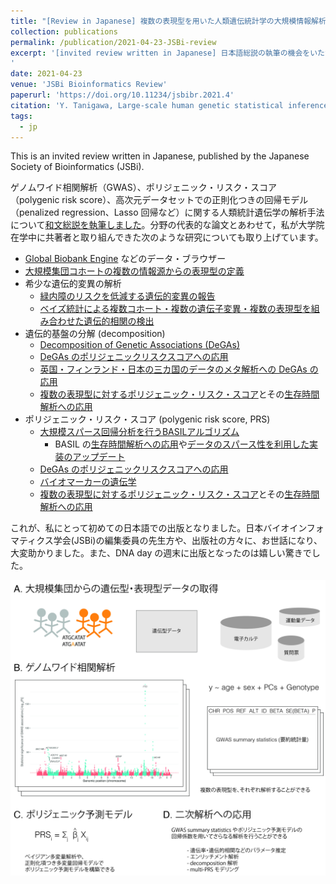 ```yaml
---
title: "[Review in Japanese] 複数の表現型を用いた人類遺伝統計学の大規模情報解析 (Large-scale human genetic statistical inference with multiple phenotypes)"
collection: publications
permalink: /publication/2021-04-23-JSBi-review
excerpt: '[invited review written in Japanese] 日本語総説の執筆の機会をいただき、ゲノムワイド相関解析（GWAS）、ポリジェニック・リスク・スコア（polygenic risk score）、高次元データセットでの正則化つきの回帰モデル（penalized regression、Lasso 回帰など）に関する人類統計遺伝学の解析手法について執筆しました。
'
date: 2021-04-23
venue: 'JSBi Bioinformatics Review'
paperurl: 'https://doi.org/10.11234/jsbibr.2021.4'
citation: 'Y. Tanigawa, Large-scale human genetic statistical inference with multiple phenotypes. JSBi Bioinformatics Review, 1(2), 47-59 (2021).'
tags:
  - jp
---
```


This is an invited review written in Japanese, published by the Japanese Society of Bioinformatics (JSBi).

ゲノムワイド相関解析（GWAS）、ポリジェニック・リスク・スコア（polygenic risk score）、高次元データセットでの正則化つきの回帰モデル（penalized regression、Lasso 回帰など）に関する人類統計遺伝学の解析手法について[和文総説を執筆しました](https://doi.org/10.11234/jsbibr.2021.4)。分野の代表的な論文とあわせて，私が大学院在学中に共著者と取り組んできた次のような研究についても取り上げています。

- [Global Biobank Engine](/publication/2018-12-05-GBE) などのデータ・ブラウザー
- [大規模集団コホートの複数の情報源からの表現型の定義](/publication/2020-05-07-digial-phenotyping)
- 希少な遺伝的変異の解析
  - [緑内障のリスクを低減する遺伝的変異の報告](/publication/2020-05-05-ANGPTL7)
  - [ベイズ統計による複数コホート・複数の遺伝子変異・複数の表現型を組み合わせた遺伝的相関の検出](/publication/2021-11-25-MRP)
- 遺伝的基盤の分解 (decomposition)
  - [Decomposition of Genetic Associations (DeGAs)](/publication/2019-09-06-DeGAs)
  - [DeGAs のポリジェニックリスクスコアへの応用](/publication/2021-02-08-dPRS)
  - [英国・フィンランド・日本の三カ国のデータのメタ解析への DeGAs の応用](/publication/2021-09-30-DeGAs-BBJ)
  - [複数の表現型に対するポリジェニック・リスク・スコア](/publication/preprint-2020-05-30-SRRR)とその[生存時間解析への応用](/publication/2021-02-09-mr-cox)
- ポリジェニック・リスク・スコア (polygenic risk score, PRS)
  - [大規模スパース回帰分析を行うBASILアルゴリズム](/publication/2020-10-23-snpnet)
    - BASIL の[生存時間解析への応用](/publication/2020-09-29-snpnet-cox)や[データのスパース性を利用した実装のアップデート](/publication/2021-06-19-snpnet-v2)
  - [DeGAs のポリジェニックリスクスコアへの応用](/publication/2021-02-08-dPRS)
  - [バイオマーカーの遺伝学](/publication/2021-01-18-biomarkers)
  - [複数の表現型に対するポリジェニック・リスク・スコア](/publication/preprint-2020-05-30-SRRR)とその[生存時間解析への応用](/publication/2021-02-09-mr-cox)

これが、私にとって初めての日本語での出版となりました。日本バイオインフォマティクス学会(JSBi)の編集委員の先生方や、出版社の方々に、お世話になり、大変助かりました。また、DNA day の週末に出版となったのは嬉しい驚きでした。

[![Figure 3](/files/2021/JSBi-review-Fig3.jpg)](https://doi.org/10.11234/jsbibr.2021.4)
